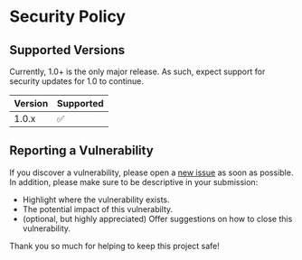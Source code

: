 # Security Policy

## Supported Versions

Currently, 1.0+ is the only major release. As such, expect support for security updates for 1.0 to continue.

| Version | Supported          |
| ------- | ------------------ |
| 1.0.x   | :white_check_mark: |


## Reporting a Vulnerability

If you discover a vulnerability, please open a [new issue](https://github.com/laniakita/rehype-fn-citation-spacer/issues/new?template=Blank+issue) as soon as possible. In addition, please make sure to be descriptive in your submission:

- Highlight where the vulnerability exists.
- The potential impact of this vulnerabilty.
- (optional, but highly appreciated) Offer suggestions on how to close this vulnerability.

Thank you so much for helping to keep this project safe!
